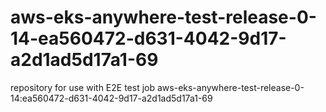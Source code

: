 # aws-eks-anywhere-test-release-0-14-ea560472-d631-4042-9d17-a2d1ad5d17a1-69
repository for use with E2E test job aws-eks-anywhere-test-release-0-14:ea560472-d631-4042-9d17-a2d1ad5d17a1-69

